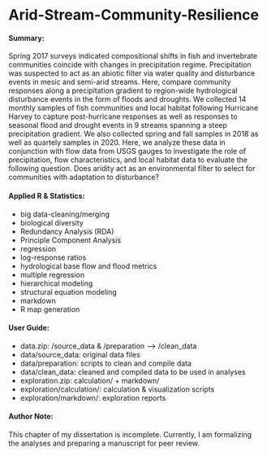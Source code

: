 # Arid-Stream-Community-Resilience

#### Summary:
Spring 2017 surveys indicated compositional shifts in fish and invertebrate communities coincide with changes in precipitation regime. Precipitation was suspected to act as an abiotic filter via water quality and disturbance events in mesic and semi-arid streams. Here, compare community responses along a precipitation gradient to region-wide hydrological disturbance events in the form of floods and droughts. We collected 14 monthly samples of fish communities and local habitat following Hurricane Harvey to capture post-hurricane responses as well as responses to seasonal flood and drought events in 9 streams spanning a steep precipitation gradient. We also collected spring and fall samples in 2018 as well as quartely samples in 2020. Here, we analyze these data in conjunction with flow data from USGS gauges to investigate the role of precipitation, flow characteristics, and local habitat data to evaluate the following question. Does aridity act as an environmental filter to select for communities with adaptation to disturbance?

#### Applied R & Statistics:
- big data-cleaning/merging
- biological diversity
- Redundancy Analysis (RDA)
- Principle Component Analysis
- regression
- log-response ratios
- hydrological base flow and flood metrics
- multiple regression
- hierarchical modeling
- structural equation modeling
- markdown
- R map generation

#### User Guide:
- data.zip: /source_data & /preparation --> /clean_data
- data/source_data: original data files
- data/preparation: scripts to clean and compile data
- data/clean_data: cleaned and compiled data to be used in analyses
- exploration.zip: calculation/ + markdown/
- exploration/calculation/: calculation & visualization scripts 
- exploration/markdown/: exploration reports

#### Author Note:
This chapter of my dissertation is incomplete. Currently, I am formalizing the analyses and preparing a manuscript for peer review.
